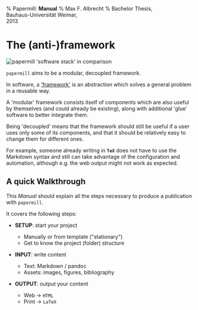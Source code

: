 % Papermill: **Manual**
% Max F. Albrecht
% Bachelor Thesis, \
  Bauhaus-Universität Weimar, \
  2013


# The (anti-)framework

![`papermill` 'software stack' in comparison](../_images/papermill-stack-1)

`papermill` aims to be a modular, decoupled framework.

In software, a ['framework'](https://en.wikipedia.org/wiki/Software_framework) is an abstraction which solves a general problem in a reusable way. 

A 'modular' framework consists itself of
components which are also useful by themselves (and could already be existing), along with additional 'glue' software to better integrate them.

Being 'decoupled' means that the framework should still be useful if
a user uses only some of its components, and that it should be relatively easy to 
change them for different ones.

For example, someone already writing in **`TeX`** does not have to use the 
Markdown syntax and still can take advantage of the configuration and automation, 
although e.g. the web output might not work as expected.


## A quick Walkthrough

This *Manual* should explain all the steps necessary to produce 
a publication with `papermill`.

It covers the following steps:

-  **SETUP**: start your project

    * Manually or from template ("stationary")
    * Get to know the project (folder) structure  

-  **INPUT**: write content

    * Text: Markdown / pandoc
    * Assets: images, figures, bibliography

-  **OUTPUT**: output your content

    * Web -> `HTML`
    * Print -> `LaTeX`

